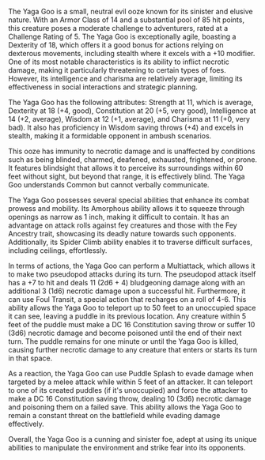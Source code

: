 The Yaga Goo is a small, neutral evil ooze known for its sinister and elusive nature. With an Armor Class of 14 and a substantial pool of 85 hit points, this creature poses a moderate challenge to adventurers, rated at a Challenge Rating of 5. The Yaga Goo is exceptionally agile, boasting a Dexterity of 18, which offers it a good bonus for actions relying on dexterous movements, including stealth where it excels with a +10 modifier. One of its most notable characteristics is its ability to inflict necrotic damage, making it particularly threatening to certain types of foes. However, its intelligence and charisma are relatively average, limiting its effectiveness in social interactions and strategic planning.

The Yaga Goo has the following attributes: Strength at 11, which is average, Dexterity at 18 (+4, good), Constitution at 20 (+5, very good), Intelligence at 14 (+2, average), Wisdom at 12 (+1, average), and Charisma at 11 (+0, very bad). It also has proficiency in Wisdom saving throws (+4) and excels in stealth, making it a formidable opponent in ambush scenarios.

This ooze has immunity to necrotic damage and is unaffected by conditions such as being blinded, charmed, deafened, exhausted, frightened, or prone. It features blindsight that allows it to perceive its surroundings within 60 feet without sight, but beyond that range, it is effectively blind. The Yaga Goo understands Common but cannot verbally communicate.

The Yaga Goo possesses several special abilities that enhance its combat prowess and mobility. Its Amorphous ability allows it to squeeze through openings as narrow as 1 inch, making it difficult to contain. It has an advantage on attack rolls against fey creatures and those with the Fey Ancestry trait, showcasing its deadly nature towards such opponents. Additionally, its Spider Climb ability enables it to traverse difficult surfaces, including ceilings, effortlessly.

In terms of actions, the Yaga Goo can perform a Multiattack, which allows it to make two pseudopod attacks during its turn. The pseudopod attack itself has a +7 to hit and deals 11 (2d6 + 4) bludgeoning damage along with an additional 3 (1d6) necrotic damage upon a successful hit. Furthermore, it can use Foul Transit, a special action that recharges on a roll of 4-6. This ability allows the Yaga Goo to teleport up to 50 feet to an unoccupied space it can see, leaving a puddle in its previous location. Any creature within 5 feet of the puddle must make a DC 16 Constitution saving throw or suffer 10 (3d6) necrotic damage and become poisoned until the end of their next turn. The puddle remains for one minute or until the Yaga Goo is killed, causing further necrotic damage to any creature that enters or starts its turn in that space.

As a reaction, the Yaga Goo can use Puddle Splash to evade damage when targeted by a melee attack while within 5 feet of an attacker. It can teleport to one of its created puddles (if it's unoccupied) and force the attacker to make a DC 16 Constitution saving throw, dealing 10 (3d6) necrotic damage and poisoning them on a failed save. This ability allows the Yaga Goo to remain a constant threat on the battlefield while evading damage effectively.

Overall, the Yaga Goo is a cunning and sinister foe, adept at using its unique abilities to manipulate the environment and strike fear into its opponents.